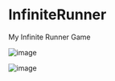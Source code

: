 # InfiniteRunner
My Infinite Runner Game

![image](https://github.com/KrzDyner/InfiniteRunner/assets/56389300/b03a307b-4745-41ad-b0ef-07d9e0d3fbd3)

![image](https://github.com/KrzDyner/InfiniteRunner/assets/56389300/16231057-8e76-4e93-8812-e0c56f02c6b2)

